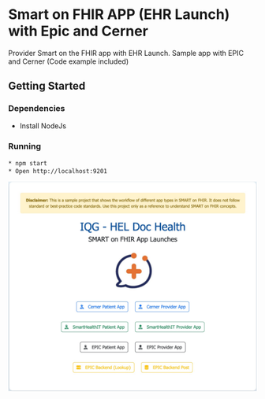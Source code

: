 # Smart on FHIR APP (EHR Launch) with Epic and Cerner
Provider Smart on the FHIR app with EHR Launch. Sample app with EPIC and Cerner (Code example included)

## Getting Started

### Dependencies

* Install NodeJs

### Running 

 ```
* npm start
* Open http://localhost:9201
```

![Alt text](./rdimg.jpeg)